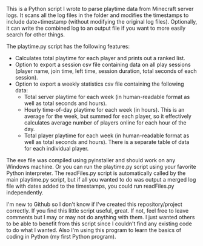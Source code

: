 This is a Python script I wrote to parse playtime data from Minecraft server logs. It scans all the log files in the folder and modifies the timestamps to include date+timestamp (without modifying the original log files). Optionally, it can write the combined log to an output file if you want to more easily search for other things.

The playtime.py script has the following features:
- Calculates total playtime for each player and prints out a ranked list.
- Option to export a session csv file containing data on all play sessions (player name, join time, left time, session duration, total seconds of each session).
- Option to export a weekly statistics csv file containing the following data:
  - Total server playtime for each week (in human-readable format as well as total seconds and hours).
  - Hourly time-of-day playtime for each week (in hours). This is an average for the week, but summed for each player, so it effectively calculates average number of players online for each hour of the day.
  - Total player playtime for each week (in human-readable format as well as total seconds and hours). There is a separate table of data for each individual player.

The exe file was compiled using pyinstaller and should work on any Windows machine. Or you can run the playtime.py script using your favorite Python interpreter. The readFiles.py script is automatically called by the main playtime.py script, but if all you wanted to do was output a merged log file with dates added to the timestamps, you could run readFiles.py independently.

I'm new to Github so I don't know if I've created this repository/project correctly. If you find this little script useful, great. If not, feel free to leave comments but I may or may not do anything with them. I just wanted others to be able to benefit from this script since I couldn't find any existing code to do what I wanted. Also I'm using this program to learn the basics of coding in Python (my first Python program).
